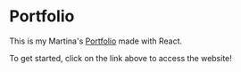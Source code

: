 # Portfolio
This is my Martina's [Portfolio](https://lucianofrias.github.io/martina-portfolio) made with React.

To get started, click on the link above to access the website!

